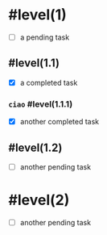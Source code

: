 
# #level(1)

- [ ] a pending task

## #level(1.1)

- [X] a completed task

### `ciao` #level(1.1.1)

- [X] another completed task

## #level(1.2)

- [ ] another pending task

# #level(2)

- [ ] another pending task
